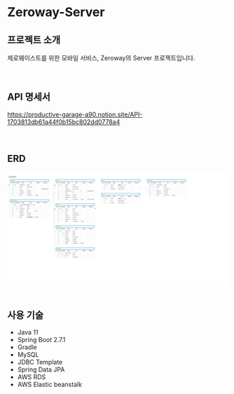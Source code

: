 # Zeroway-Server

## 프로젝트 소개
제로웨이스트를 위한 모바일 서비스, Zeroway의 Server 프로젝트입니다.  
<br><br>

## API 명세서
https://productive-garage-a90.notion.site/API-1703813db61a44f0b15bc802dd0778a4  
<br><br>

## ERD
![erd](image/Zeroway_erd.png)
<br><br>

## 사용 기술
- Java 11
- Spring Boot 2.7.1
- Gradle
- MySQL
- JDBC Template
- Spring Data JPA
- AWS RDS
- AWS Elastic beanstalk

<br><br>
